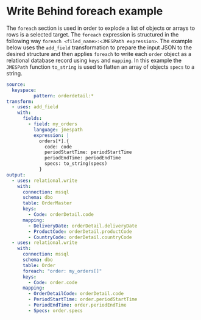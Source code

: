 # Write Behind foreach example

The `foreach` section is used in order to explode a list of objects or arrays to rows is a selected target.
The `foreach` expression is structured in the following way `foreach <filed_name>:<JMESPath expression>`.
The example below uses the `add_field` transformation to prepare the input JSON to the desired structure and then applies `foreach` to write each `order` object as a relational database record using `keys` and `mapping`.
In this example the `JMESPath` function `to_string` is used to flatten an array of objects `specs` to a string.


```yaml
source:
  keyspace:
          pattern: orderdetail:*
transform:
  - uses: add_field
    with:
      fields:
        - field: my_orders
          language: jmespath
          expression: |
            orders[*].{
              code: code
              periodStartTime: periodStartTime
              periodEndTime: periodEndTime
              specs: to_string(specs)
            }
output:
  - uses: relational.write
    with:
      connection: mssql
      schema: dbo
      table: OrderMaster
      keys:
        - Code: orderDetail.code
      mapping:
        - DeliveryDate: orderDetail.deliveryDate
        - ProductCode: orderDetail.productCode
        - CountryCode: orderDetail.countryCode
  - uses: relational.write
    with:
      connection: mssql
      schema: dbo
      table: Order
      foreach: "order: my_orders[]"
      keys:
        - Code: order.code
      mapping:
        - OrderDetailCode: orderDetail.code
        - PeriodStartTime: order.periodStartTime
        - PeriodEndTime: order.periodEndTime
        - Specs: order.specs

```